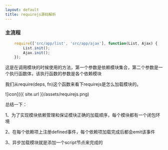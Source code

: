 ```yaml
---
layout: default
title: requirejs源码解析
---
```


### 主流程

``` js
	require(['src/app/list', 'src/app/ajax'], function(List, Ajax) {
		List.init();
		Ajax.init();
	});
```



这是在调用模块的时候使用的方法，第一个参数是依赖模块集合，第二个参数是一个执行函数体，该执行函数的参数是各个依赖模块

我们从require(deps, fn)这个函数来看下requirejs是怎么加载模块的。

![icon]({{ site.url }}/assets/requirejs.png)


总结一下：

1、为了实现模块依赖管理和保证模块正确的加载顺序，每个模块都有一个闭包环境

2、在每个依赖项上注册defined事件，每个依赖项加载完成后都会emit该事件

3、异步加载模块就是添加一个script节点来完成的
